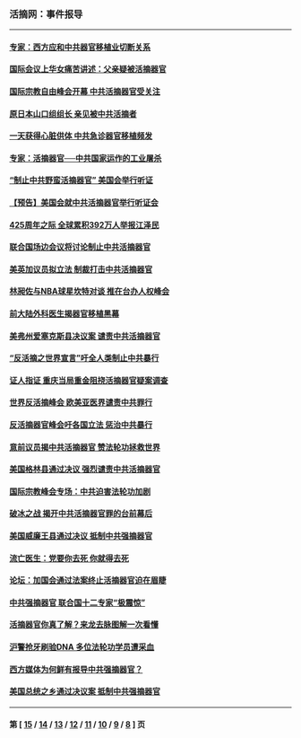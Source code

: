 ### 活摘网：事件报导
---
#### [专家：西方应和中共器官移植业切断关系](../../pages/nf5877/n13772828.md?07110430) 
#### [国际会议上华女痛苦讲述：父亲疑被活摘器官](../../pages/nf5877/n13771583.md?07110430) 
#### [国际宗教自由峰会开幕 中共活摘器官受关注](../../pages/nf5877/n13769995.md?07110430) 
#### [原日本山口组组长 亲见被中共活摘者](../../pages/nf5877/n13767360.md?07110430) 
#### [一天获得心脏供体 中共急诊器官移植频发](../../pages/nf5877/n13764689.md?07110430) 
#### [专家：活摘器官──中共国家运作的工业屠杀](../../pages/nf5877/n13761178.md?07110430) 
#### [“制止中共野蛮活摘器官” 美国会举行听证](../../pages/nf5877/n13735831.md?07110430) 
#### [【预告】美国会就中共活摘器官举行听证会](../../pages/nf5877/n13732843.md?07110430) 
#### [425周年之际 全球累积392万人举报江泽民](../../pages/nf5877/n13719232.md?07110430) 
#### [联合国场边会议将讨论制止中共活摘器官](../../pages/nf5877/n13656361.md?07110430) 
#### [美英加议员拟立法 制裁打击中共活摘器官](../../pages/nf5877/n13430251.md?07110430) 
#### [林昶佐与NBA球星坎特对谈 推在台办人权峰会](../../pages/nf5877/n13414467.md?07110430) 
#### [前大陆外科医生揭器官移植黑幕](../../pages/nf5877/n13401416.md?07110430) 
#### [美弗州爱塞克斯县决议案 谴责中共活摘器官](../../pages/nf5877/n13320919.md?07110430) 
#### [“反活摘之世界宣言”吁全人类制止中共暴行](../../pages/nf5877/n13259730.md?07110430) 
#### [证人指证 重庆当局重金阻挠活摘器官疑案调查](../../pages/nf5877/n13259127.md?07110430) 
#### [世界反活摘峰会 欧美亚医界谴责中共罪行](../../pages/nf5877/n13253550.md?07110430) 
#### [反活摘器官峰会吁各国立法 惩治中共暴行](../../pages/nf5877/n13245052.md?07110430) 
#### [意前议员揭中共活摘器官 赞法轮功拯救世界](../../pages/nf5877/n13203445.md?07110430) 
#### [美国格林县通过决议 强烈谴责中共活摘器官](../../pages/nf5877/n13119367.md?07110430) 
#### [国际宗教峰会专场：中共迫害法轮功加剧](../../pages/nf5877/n13088279.md?07110430) 
#### [破冰之战 揭开中共活摘器官罪的台前幕后](../../pages/nf5877/n13082457.md?07110430) 
#### [美国威廉王县通过决议 抵制中共强摘器官](../../pages/nf5877/n13056521.md?07110430) 
#### [流亡医生：党要你去死 你就得去死](../../pages/nf5877/n13052835.md?07110430) 
#### [论坛：加国会通过法案终止活摘器官迫在眉睫](../../pages/nf5877/n13029839.md?07110430) 
#### [中共强摘器官 联合国十二专家“极震惊”](../../pages/nf5877/n13024313.md?07110430) 
#### [活摘器官你真了解？来龙去脉图解一次看懂](../../pages/nf5877/n13013820.md?07110430) 
#### [沪警抢牙刷验DNA 多位法轮功学员遭采血](../../pages/nf5877/n12969218.md?07110430) 
#### [西方媒体为何鲜有报导中共强摘器官？](../../pages/nf5877/n12932034.md?07110430) 
#### [美国总统之乡通过决议案 抵制中共强摘器官](../../pages/nf5877/n12908242.md?07110430) 

---
#### 第 [ [15](./15.md?07110430) / [14](./14.md?07110430) / [13](./13.md?07110430) / [12](./12.md?07110430) / [11](./11.md?07110430) / [10](./10.md?07110430) / [9](./9.md?07110430) / [8](./8.md?07110430) ] 页
